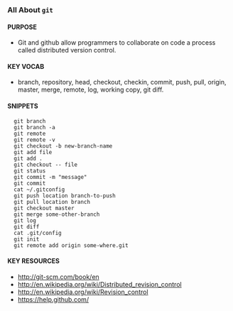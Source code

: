 ### All About `git`
  

#### PURPOSE
  -  Git and github allow programmers to collaborate on code a process called distributed version control.
  
#### KEY VOCAB
  - branch, repository, head, checkout, checkin, commit, push, pull, origin, master, merge, remote, log, working copy, git diff.
  
  
#### SNIPPETS 

```console
  git branch
  git branch -a
  git remote
  git remote -v
  git checkout -b new-branch-name
  git add file
  git add .
  git checkout -- file
  git status
  git commit -m "message"
  git commit
  cat ~/.gitconfig
  git push location branch-to-push
  git pull location branch
  git checkout master
  git merge some-other-branch
  git log
  git diff
  cat .git/config
  git init
  git remote add origin some-where.git
```

#### KEY RESOURCES

  - http://git-scm.com/book/en
  - http://en.wikipedia.org/wiki/Distributed_revision_control
  - http://en.wikipedia.org/wiki/Revision_control
  - https://help.github.com/